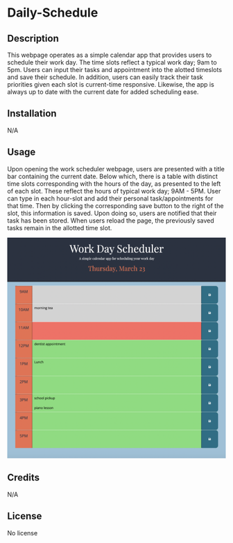 # Daily-Schedule

## Description
This webpage operates as a simple calendar app that provides users to schedule their work day. The time slots reflect a typical work day; 9am to 5pm. Users can input their tasks and appointment into the alotted timeslots and save their schedule. In addition, users can easily track their task priorities given each slot is current-time responsive. Likewise, the app is always up to date with the current date for added scheduling ease.

## Installation
N/A

## Usage
Upon opening the work scheduler webpage, users are presented with a title bar containing the current date. Below which, there is a table with distinct time slots corresponding with the hours of the day, as presented to the left of each slot. These reflect the hours of typical work day; 9AM - 5PM. User can type in each hour-slot and add their personal task/appointments for that time. Then by clicking the corresponding save button to the right of the slot, this information is saved. Upon doing so, users are notified that their task has been stored. When users reload the page, the previously saved tasks remain in the allotted time slot. 

![sceenshot of work scheduler](https://github.com/eilismcmillan/Daily-Schedule/blob/main/Assets/readme%20screenshot.png)

## Credits
N/A

## License
No license